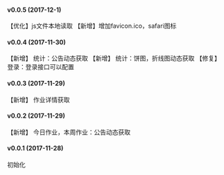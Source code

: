 #### v0.0.5 (2017-12-1)

【优化】js文件本地读取
【新增】增加favicon.ico，safari图标

#### v0.0.4 (2017-11-30)

【新增】 统计：公告动态获取
【新增】 统计：饼图，折线图动态获取
【修复】 登录：登录接口可以配置

#### v0.0.3 (2017-11-29)

【新增】 作业详情获取

#### v0.0.2 (2017-11-29)

【新增】 今日作业，本周作业：公告动态获取

#### v0.0.1 (2017-11-28)

 初始化